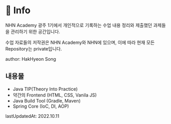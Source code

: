 # 📌 Info
NHN Academy 광주 1기에서 개인적으로 기록하는 수업 내용 정리와 제출했던 과제들을 관리하기 위한 공간입니다.

수업 자료들의 저작권은 NHN Academy와 NHN에 있으며, 이에 따라 현재 모든 Repository는 private입니다.

author: HakHyeon Song

## 내용물
- Java TIP(Theory Into Practice)
- 약간의 Frontend (HTML, CSS, Vanila JS)
- Java Build Tool (Gradle, Maven)
- Spring Core (IoC, DI, AOP)

lastUpdatedAt: 2022.10.11

